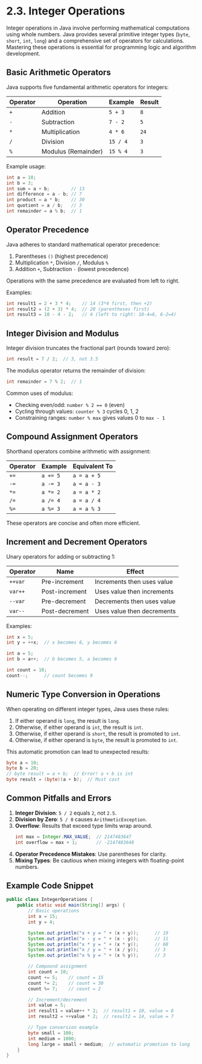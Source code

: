 # 2.3. Integer Operations

Integer operations in Java involve performing mathematical computations using whole numbers. Java provides several primitive integer types (`byte`, `short`, `int`, `long`) and a comprehensive set of operators for calculations. Mastering these operations is essential for programming logic and algorithm development.

## Basic Arithmetic Operators

Java supports five fundamental arithmetic operators for integers:

| Operator | Operation           | Example  | Result |
| -------- | ------------------- | -------- | ------ |
| `+`      | Addition            | `5 + 3`  | `8`    |
| `-`      | Subtraction         | `7 - 2`  | `5`    |
| `*`      | Multiplication      | `4 * 6`  | `24`   |
| `/`      | Division            | `15 / 4` | `3`    |
| `%`      | Modulus (Remainder) | `15 % 4` | `3`    |

Example usage:

```java
int a = 10;
int b = 3;
int sum = a + b;        // 13
int difference = a - b; // 7
int product = a * b;    // 30
int quotient = a / b;   // 3
int remainder = a % b;  // 1
```

## Operator Precedence

Java adheres to standard mathematical operator precedence:

1. Parentheses `()` (highest precedence)
2. Multiplication `*`, Division `/`, Modulus `%`
3. Addition `+`, Subtraction `-` (lowest precedence)

Operations with the same precedence are evaluated from left to right.

Examples:

```java
int result1 = 2 + 3 * 4;    // 14 (3*4 first, then +2)
int result2 = (2 + 3) * 4;  // 20 (parentheses first)
int result3 = 10 - 4 - 2;   // 4 (left to right: 10-4=6, 6-2=4)
```

## Integer Division and Modulus

Integer division truncates the fractional part (rounds toward zero):

```java
int result = 7 / 2;  // 3, not 3.5
```

The modulus operator returns the remainder of division:

```java
int remainder = 7 % 2;  // 1
```

Common uses of modulus:

- Checking even/odd: `number % 2 == 0` (even)
- Cycling through values: `counter % 3` cycles 0, 1, 2
- Constraining ranges: `number % max` gives values 0 to `max - 1`

## Compound Assignment Operators

Shorthand operators combine arithmetic with assignment:

| Operator | Example  | Equivalent To |
| -------- | -------- | ------------- |
| `+=`     | `a += 5` | `a = a + 5`   |
| `-=`     | `a -= 3` | `a = a - 3`   |
| `*=`     | `a *= 2` | `a = a * 2`   |
| `/=`     | `a /= 4` | `a = a / 4`   |
| `%=`     | `a %= 3` | `a = a % 3`   |

These operators are concise and often more efficient.

## Increment and Decrement Operators

Unary operators for adding or subtracting 1:

| Operator | Name           | Effect                     |
| -------- | -------------- | -------------------------- |
| `++var`  | Pre-increment  | Increments then uses value |
| `var++`  | Post-increment | Uses value then increments |
| `--var`  | Pre-decrement  | Decrements then uses value |
| `var--`  | Post-decrement | Uses value then decrements |

Examples:

```java
int x = 5;
int y = ++x;  // x becomes 6, y becomes 6

int a = 5;
int b = a++;  // b becomes 5, a becomes 6

int count = 10;
count--;      // count becomes 9
```

## Numeric Type Conversion in Operations

When operating on different integer types, Java uses these rules:

1. If either operand is `long`, the result is `long`.
2. Otherwise, if either operand is `int`, the result is `int`.
3. Otherwise, if either operand is `short`, the result is promoted to `int`.
4. Otherwise, if either operand is `byte`, the result is promoted to `int`.

This automatic promotion can lead to unexpected results:

```java
byte a = 10;
byte b = 20;
// byte result = a + b;  // Error! a + b is int
byte result = (byte)(a + b);  // Must cast
```

## Common Pitfalls and Errors

1. **Integer Division**: `5 / 2` equals `2`, not `2.5`.
2. **Division by Zero**: `5 / 0` causes `ArithmeticException`.
3. **Overflow**: Results that exceed type limits wrap around.
   ```java
   int max = Integer.MAX_VALUE;  // 2147483647
   int overflow = max + 1;       // -2147483648
   ```
4. **Operator Precedence Mistakes**: Use parentheses for clarity.
5. **Mixing Types**: Be cautious when mixing integers with floating-point numbers.

## Example Code Snippet

```java
public class IntegerOperations {
    public static void main(String[] args) {
        // Basic operations
        int x = 15;
        int y = 4;

        System.out.println("x + y = " + (x + y));      // 19
        System.out.println("x - y = " + (x - y));      // 11
        System.out.println("x * y = " + (x * y));      // 60
        System.out.println("x / y = " + (x / y));      // 3
        System.out.println("x % y = " + (x % y));      // 3

        // Compound assignment
        int count = 10;
        count += 5;    // count = 15
        count *= 2;    // count = 30
        count %= 7;    // count = 2

        // Increment/decrement
        int value = 5;
        int result1 = value++ * 2;  // result1 = 10, value = 6
        int result2 = ++value * 2;  // result2 = 14, value = 7

        // Type conversion example
        byte small = 100;
        int medium = 1000;
        long large = small + medium;  // automatic promotion to long
    }
}
```
